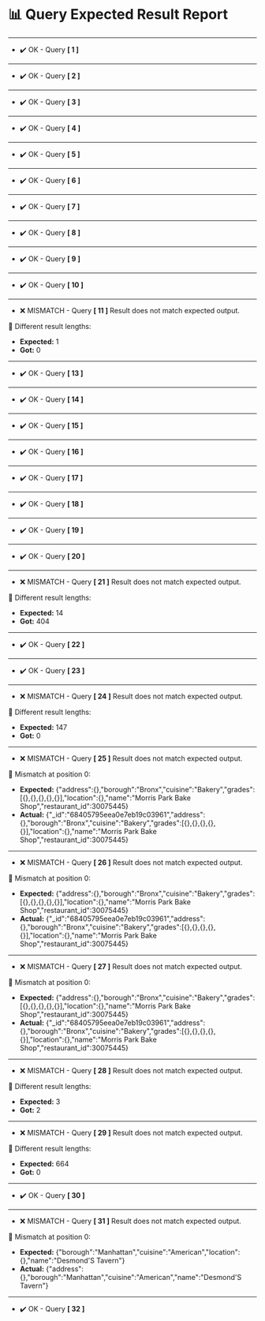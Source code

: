 # 📊 Query Expected Result Report

---
- ✔️ OK - Query **[ 1 ]**

---
- ✔️ OK - Query **[ 2 ]**

---
- ✔️ OK - Query **[ 3 ]**

---
- ✔️ OK - Query **[ 4 ]**

---
- ✔️ OK - Query **[ 5 ]**

---
- ✔️ OK - Query **[ 6 ]**

---
- ✔️ OK - Query **[ 7 ]**

---
- ✔️ OK - Query **[ 8 ]**

---
- ✔️ OK - Query **[ 9 ]**

---
- ✔️ OK - Query **[ 10 ]**

---
- ❌ MISMATCH - Query **[ 11 ]** Result does not match expected output.


🔢 Different result lengths: 
- **Expected:** 1
- **Got:** 0

---
- ✔️ OK - Query **[ 13 ]**

---
- ✔️ OK - Query **[ 14 ]**

---
- ✔️ OK - Query **[ 15 ]**

---
- ✔️ OK - Query **[ 16 ]**

---
- ✔️ OK - Query **[ 17 ]**

---
- ✔️ OK - Query **[ 18 ]**

---
- ✔️ OK - Query **[ 19 ]**

---
- ✔️ OK - Query **[ 20 ]**

---
- ❌ MISMATCH - Query **[ 21 ]** Result does not match expected output.


🔢 Different result lengths: 
- **Expected:** 14
- **Got:** 404

---
- ✔️ OK - Query **[ 22 ]**

---
- ✔️ OK - Query **[ 23 ]**

---
- ❌ MISMATCH - Query **[ 24 ]** Result does not match expected output.


🔢 Different result lengths: 
- **Expected:** 147
- **Got:** 0

---
- ❌ MISMATCH - Query **[ 25 ]** Result does not match expected output.


🧩 Mismatch at position 0:
- **Expected:** {"address":{},"borough":"Bronx","cuisine":"Bakery","grades":[{},{},{},{},{}],"location":{},"name":"Morris Park Bake Shop","restaurant_id":30075445}
- **Actual:** {"_id":"68405795eea0e7eb19c03961","address":{},"borough":"Bronx","cuisine":"Bakery","grades":[{},{},{},{},{}],"location":{},"name":"Morris Park Bake Shop","restaurant_id":30075445}

---
- ❌ MISMATCH - Query **[ 26 ]** Result does not match expected output.


🧩 Mismatch at position 0:
- **Expected:** {"address":{},"borough":"Bronx","cuisine":"Bakery","grades":[{},{},{},{},{}],"location":{},"name":"Morris Park Bake Shop","restaurant_id":30075445}
- **Actual:** {"_id":"68405795eea0e7eb19c03961","address":{},"borough":"Bronx","cuisine":"Bakery","grades":[{},{},{},{},{}],"location":{},"name":"Morris Park Bake Shop","restaurant_id":30075445}

---
- ❌ MISMATCH - Query **[ 27 ]** Result does not match expected output.


🧩 Mismatch at position 0:
- **Expected:** {"address":{},"borough":"Bronx","cuisine":"Bakery","grades":[{},{},{},{},{}],"location":{},"name":"Morris Park Bake Shop","restaurant_id":30075445}
- **Actual:** {"_id":"68405795eea0e7eb19c03961","address":{},"borough":"Bronx","cuisine":"Bakery","grades":[{},{},{},{},{}],"location":{},"name":"Morris Park Bake Shop","restaurant_id":30075445}

---
- ❌ MISMATCH - Query **[ 28 ]** Result does not match expected output.


🔢 Different result lengths: 
- **Expected:** 3
- **Got:** 2

---
- ❌ MISMATCH - Query **[ 29 ]** Result does not match expected output.


🔢 Different result lengths: 
- **Expected:** 664
- **Got:** 0

---
- ✔️ OK - Query **[ 30 ]**

---
- ❌ MISMATCH - Query **[ 31 ]** Result does not match expected output.


🧩 Mismatch at position 0:
- **Expected:** {"borough":"Manhattan","cuisine":"American","location":{},"name":"Desmond'S Tavern"}
- **Actual:** {"address":{},"borough":"Manhattan","cuisine":"American","name":"Desmond'S Tavern"}

---
- ✔️ OK - Query **[ 32 ]**


